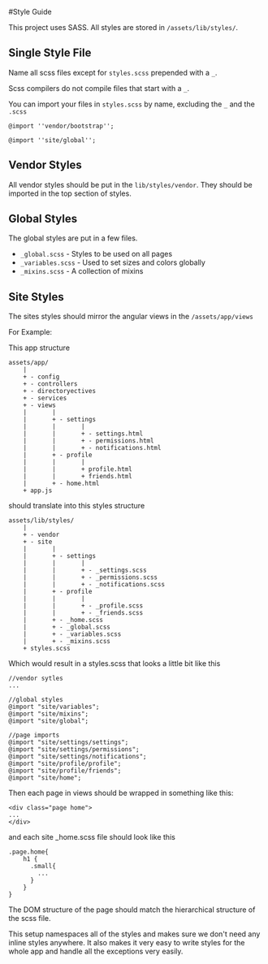 #Style Guide

This project uses SASS. All styles are stored in `/assets/lib/styles/`.

## Single Style File

Name all scss files except for `styles.scss` prepended with a `_`.

Scss compilers do not compile files that start with a `_`.

You can import your files in `styles.scss` by name, excluding the `_` and the `.scss`

`@import ''vendor/bootstrap'';`


`@import ''site/global'';`

## Vendor Styles

All vendor styles should be put in the `lib/styles/vendor`.
They should be imported in the top section of styles.

## Global Styles

The global styles are put in a few files.

* `_global.scss`  - Styles to be used on all pages
* `_variables.scss` - Used to set sizes and colors globally
* `_mixins.scss` - A collection of mixins

## Site Styles

The sites styles should mirror the angular views in the `/assets/app/views`

For Example:

This app structure

```
assets/app/
    |
    + - config
    + - controllers
    + - directoryectives
    + - services
    + - views
    |       |
    |       + - settings
    |       |       |
    |       |       + - settings.html
    |       |       + - permissions.html
    |       |       + - notifications.html
    |       + - profile
    |       |       |
    |       |       + profile.html
    |       |       + friends.html
    |       + - home.html
    + app.js
```
should translate into this styles structure
```
assets/lib/styles/
    |
    + - vendor
    + - site
    |       |
    |       + - settings
    |       |       |
    |       |       + - _settings.scss
    |       |       + - _permissions.scss
    |       |       + - _notifications.scss
    |       + - profile
    |       |       |
    |       |       + - _profile.scss
    |       |       + - _friends.scss
    |       + - _home.scss
    |       + - _global.scss
    |       + - _variables.scss
    |       + - _mixins.scss
    + styles.scss
```
Which would result in a styles.scss that looks a little bit like this
```
//vendor sytles
...

//global styles
@import "site/variables";
@import "site/mixins";
@import "site/global";

//page imports
@import "site/settings/settings";
@import "site/settings/permissions";
@import "site/settings/notifications";
@import "site/profile/profile";
@import "site/profile/friends";
@import "site/home";
```
Then each page in views should be wrapped in something like this:
```
<div class="page home">
...
</div>
```
and each site _home.scss file should look like this
```
.page.home{
    h1 {
      .small{
        ...
      }
    }
}
```
The DOM structure of the page should match the hierarchical structure of the scss file.

This setup namespaces all of the styles and makes sure we don't need any inline styles anywhere. It also makes it very
easy to write styles for the whole app and handle all the exceptions very easily.
